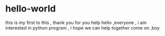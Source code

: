 # hello-world
this is my first to this , thank you for you help
hello ,everyone , i am interested in python program , i hope we can help together
come on ,boy
